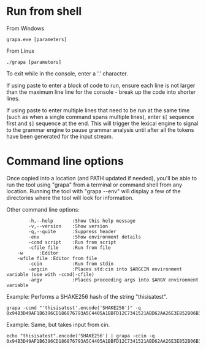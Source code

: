 # Run from shell
From Windows
```
grapa.exe [parameters]
```

From Linux
```
./grapa [parameters]
```

To exit while in the console, enter a '.' character.

If using paste to enter a block of code to run, ensure each line is not larger than the maximum line line for the console - break up the code into shorter lines.

If using paste to enter multiple lines that need to be run at the same time (such as when a single command spans multiple lines), enter `$[` sequence first and `$]` sequence at the end. This will trigger the lexical engine to signal to the grammar engine to pause grammar analysis until after all the tokens have been generated for the input stream. 

# Command line options

Once copied into a location (and PATH updated if needed), you'll be able to run the tool using "grapa" from a terminal or command shell from any location. Running the tool with "grapa --env" will display a few of the directories where the tool will look for information.

Other command line options:
```
        -h,--help       :Show this help message
        -v,--version    :Show version
        -q,--quite      :Suppress header
        -env            :Show environment details
        -ccmd script    :Run from script
        -cfile file     :Run from file
	-w		:Editor
	-wfile file	:Editor from file
        -ccin           :Run from stdin
        -argcin         :Places std:cin into $ARGCIN environment variable (use with -ccmd|-cfile)
        -argv           :Places proceeding args into $ARGV environment variable
```

Example: Performs a SHAKE256 hash of the string "thisisatest".
```
grapa -ccmd "'thisisatest'.encode('SHAKE256')" -q
0x94B3D49AF1B6396CD186876793A5C4405A1BBFD12C7341521ABD62AA26E3E852B06B345D82126B1D864DFA885B6DC791D21A318259D307D76D7946D1EFF9DA54
```

Example: Same, but takes input from cin. 
```
echo "thisisatest".encode('SHAKE256') | grapa -ccin -q
0x94B3D49AF1B6396CD186876793A5C4405A1BBFD12C7341521ABD62AA26E3E852B06B345D82126B1D864DFA885B6DC791D21A318259D307D76D7946D1EFF9DA54
```
